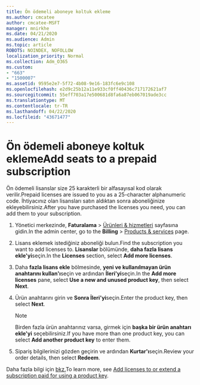 ```yaml
---
title: Ön ödemeli aboneye koltuk ekleme
ms.author: cmcatee
author: cmcatee-MSFT
manager: mnirkhe
ms.date: 04/21/2020
ms.audience: Admin
ms.topic: article
ROBOTS: NOINDEX, NOFOLLOW
localization_priority: Normal
ms.collection: Adm_O365
ms.custom:
- "663"
- "1500007"
ms.assetid: 9595e2e7-5f72-4b08-9e16-183fc6e9c108
ms.openlocfilehash: e2d9c25b12a11e933cf0ff40436c717172621af7
ms.sourcegitcommit: 55eff703a17e500681d8fa6a87eb067019ade3cc
ms.translationtype: MT
ms.contentlocale: tr-TR
ms.lasthandoff: 04/22/2020
ms.locfileid: "43671477"
---
```

# <a name="add-seats-to-a-prepaid-subscription"></a><span data-ttu-id="ba827-102">Ön ödemeli aboneye koltuk ekleme</span><span class="sxs-lookup"><span data-stu-id="ba827-102">Add seats to a prepaid subscription</span></span>

<span data-ttu-id="ba827-103">Ön ödemeli lisanslar size 25 karakterli bir alfasayısal kod olarak verilir.</span><span class="sxs-lookup"><span data-stu-id="ba827-103">Prepaid licenses are issued to you as a 25-character alphanumeric code.</span></span> <span data-ttu-id="ba827-104">İhtiyacınız olan lisansları satın aldıktan sonra aboneliğinize ekleyebilirsiniz.</span><span class="sxs-lookup"><span data-stu-id="ba827-104">After you have purchased the licenses you need, you can add them to your subscription.</span></span> 

1. <span data-ttu-id="ba827-105">Yönetici merkezinde, **Faturalama** > [Ürünleri & hizmetleri](https://go.microsoft.com/fwlink/p/?linkid=842054) sayfasına gidin.</span><span class="sxs-lookup"><span data-stu-id="ba827-105">In the admin center, go to the **Billing** > [Products & services](https://go.microsoft.com/fwlink/p/?linkid=842054) page.</span></span>

2. <span data-ttu-id="ba827-106">Lisans eklemek istediğiniz aboneliği bulun.</span><span class="sxs-lookup"><span data-stu-id="ba827-106">Find the subscription you want to add licenses to.</span></span> <span data-ttu-id="ba827-107">**Lisanslar** bölümünde, **daha fazla lisans ekle'yi**seçin.</span><span class="sxs-lookup"><span data-stu-id="ba827-107">In the **Licenses** section, select **Add more licenses**.</span></span>

3. <span data-ttu-id="ba827-108">Daha **fazla lisans ekle** bölmesinde, **yeni ve kullanılmayan ürün anahtarını kullan'ı**seçin ve ardından **İleri'yi**seçin.</span><span class="sxs-lookup"><span data-stu-id="ba827-108">In the **Add more licenses** pane, select **Use a new and unused product key**, then select **Next**.</span></span>

4. <span data-ttu-id="ba827-109">Ürün anahtarını girin ve **Sonra İleri'yi**seçin.</span><span class="sxs-lookup"><span data-stu-id="ba827-109">Enter the product key, then select **Next**.</span></span>

    > [!NOTE]
    > <span data-ttu-id="ba827-110">Birden fazla ürün anahtarınız varsa, girmek için **başka bir ürün anahtarı ekle'yi** seçebilirsiniz.</span><span class="sxs-lookup"><span data-stu-id="ba827-110">If you have more than one product key, you can select **Add another product key** to enter them.</span></span>

5. <span data-ttu-id="ba827-111">Sipariş bilgilerinizi gözden geçirin ve ardından **Kurtar'ı**seçin.</span><span class="sxs-lookup"><span data-stu-id="ba827-111">Review your order details, then select **Redeem**.</span></span>

<span data-ttu-id="ba827-112">Daha fazla bilgi için [bkz.](https://docs.microsoft.com/office365/admin/misc/add-licenses-using-product-key)</span><span class="sxs-lookup"><span data-stu-id="ba827-112">To learn more, see [Add licenses to or extend a subscription paid for using a product key](https://docs.microsoft.com/office365/admin/misc/add-licenses-using-product-key).</span></span>